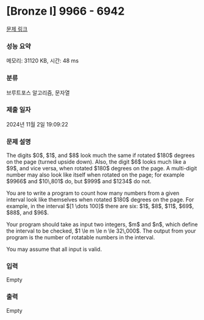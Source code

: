 # [Bronze I] 9966 - 6942 

[문제 링크](https://www.acmicpc.net/problem/6942) 

### 성능 요약

메모리: 31120 KB, 시간: 48 ms

### 분류

브루트포스 알고리즘, 문자열

### 제출 일자

2024년 11월 2일 19:09:22

### 문제 설명

<p>The digits $0$, $1$, and $8$ look much the same if rotated $180$ degrees on the page (turned upside down). Also, the digit $6$ looks much like a $9$, and vice versa, when rotated $180$ degrees on the page. A multi-digit number may also look like itself when rotated on the page; for example $9966$ and $10\,801$ do, but $999$ and $1234$ do not.</p>

<p>You are to write a program to count how many numbers from a given interval look like themselves when rotated $180$ degrees on the page. For example, in the interval $[1 \dots 100]$ there are six: $1$, $8$, $11$, $69$, $88$, and $96$.</p>

<p>Your program should take as input two integers, $m$ and $n$, which define the interval to be checked, $1 \le m \le n \le 32\,000$. The output from your program is the number of rotatable numbers in the interval.</p>

<p>You may assume that all input is valid.</p>

### 입력 

 Empty

### 출력 

 Empty

